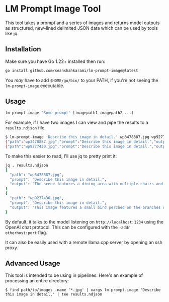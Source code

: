 # LM Prompt Image Tool

This tool takes a prompt and a series of images and returns model outputs as structured, new-lined delimited JSON data which can be used by tools like jq.

## Installation

Make sure you have Go 1.22+ installed then run:

```sh
go install github.com/seanshahkarami/lm-prompt-image@latest
```

You _may_ have to add `$HOME/go/bin/` to your PATH, if you're not seeing the `lm-prompt-image` executable.

## Usage

```sh
lm-prompt-image 'Some prompt' [imagepath1 imagepath2 ...]
```

For example, if I have two images I can view and pipe the results to a `results.ndjson` file.

```sh
$ lm-prompt-image 'Describe this image in detail.' wp3478887.jpg wp9277430.jpg | tee results.ndjson
{"path":"wp3478887.jpg","prompt":"Describe this image in detail.","output":"The scene features a dining area with multiple chairs and tables arranged on the patio space, likely within a restaurant or cafe setting. The patio is illuminated by street lamps at night time, creating an inviting atmosphere for customers. In the image, there are several chairs and dining tables spread throughout the outdoor space. \n\nAdditionally, there are potted plants placed on the premises, adding greenery and enhancing the aesthetic appeal of the area. A handbag can be found on one of the chairs, suggesting that someone might have just arrived at the location or is about to leave. Overall, this scene depicts an inviting outdoor dining space with ample seating arrangements for customers to enjoy their meals in a relaxed and comfortable setting."}
{"path":"wp9277430.jpg","prompt":"Describe this image in detail.","output":"This image features a small bird perched on the branches of a tree with bright green leaves. The bird appears to be looking at something while sitting on top of a twig, possibly observing its surroundings or searching for food. It is captured against a backdrop of a grassy field, making it an interesting and natural scene."}
```

To make this easier to read, I'll use jq to pretty print it:

```sh
jq . results.ndjson 
{
  "path": "wp3478887.jpg",
  "prompt": "Describe this image in detail.",
  "output": "The scene features a dining area with multiple chairs and tables arranged on the patio space, likely within a restaurant or cafe setting. The patio is illuminated by street lamps at night time, creating an inviting atmosphere for customers. In the image, there are several chairs and dining tables spread throughout the outdoor space. \n\nAdditionally, there are potted plants placed on the premises, adding greenery and enhancing the aesthetic appeal of the area. A handbag can be found on one of the chairs, suggesting that someone might have just arrived at the location or is about to leave. Overall, this scene depicts an inviting outdoor dining space with ample seating arrangements for customers to enjoy their meals in a relaxed and comfortable setting."
}
{
  "path": "wp9277430.jpg",
  "prompt": "Describe this image in detail.",
  "output": "This image features a small bird perched on the branches of a tree with bright green leaves. The bird appears to be looking at something while sitting on top of a twig, possibly observing its surroundings or searching for food. It is captured against a backdrop of a grassy field, making it an interesting and natural scene."
}
```

By default, it talks to the model listening on `http://localhost:1234` using the OpenAI chat protocol. This can be configured with the `-addr otherhost:port` flag.

It can also be easily used with a remote llama.cpp server by opening an ssh proxy.

## Advanced Usage

This tool is intended to be using in pipelines. Here's an example of processing an entire directory:

```
$ find path/to/images -name '*.jpg' | xargs lm-prompt-image 'Describe this image in detail.' | tee results.ndjson
```
